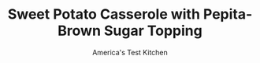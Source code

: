 ---
layout: ../../layouts/MarkdownPostLayout.astro
title: Sweet Potato Casserole with Pepita-Brown Sugar Topping
author: America's Test Kitchen
pubDate: 2023-03-15
description: "Sure, marshmallows have their place, but this Thanksgiving, we set out to make a casserole with a little more adult appeal."
image_url: https://res.cloudinary.com/hksqkdlah/image/upload/ar_1:1,c_fill,dpr_2.0,f_auto,fl_lossy.progressive.strip_profile,g_faces:auto,q_auto:low,w_344/10210_sfs-whippedsweetpotato-8
tags: ["Side Dishes","Cook's Extras"]
calories: 2250
protein: 4
carbohydrates: 42
fats: 
fiber: 5
ingredients: ["1/3 cup, pepitas","1/4 cup, packed brown sugar","3 pounds, sweet potatoes, peeled and cut into 1 1/2-inch pieces","4 tablespoons, unsalted butter, cut into 6 pieces","1/4 cup, heavy cream","1/2 teaspoon, grated orange zest plus 2 tablespoons juice","1 teaspoon, salt","1/2 teaspoon, ground cinnamon","1/4 teaspoon, pepper","1/8 teaspoon, cayenne pepper"]
serves: 8
time: "1¾ hours"
instructions: ["Adjust oven rack to middle position and heat oven to 400 degrees. Pulse pepitas and 3 tablespoons sugar in food processor until finely ground, about 15 pulses; set aside.","Lay two 24 by 12-inch sheets of heavy-duty aluminum foil perpendicular to each other inside rimmed baking sheet. Place sweet potatoes in center of foil and sprinkle with remaining 1 tablespoon sugar. Fold opposite sides of foil toward each other and crimp edges to seal tightly. Transfer baking sheet to oven and bake until sweet potatoes are tender, about 60 minutes. Remove baking sheet from oven and heat broiler.","Carefully open 1 end of foil pouch, taking care to avoid escaping steam, and pour potatoes and accumulated liquid into food processor. Add butter, cream, orange zest and juice, salt, cinnamon, pepper, and cayenne and process until smooth, 30 to 60 seconds, scraping down bowl as needed.","Transfer potato puree to 2-quart souffle dish and sprinkle evenly with reserved pepita-sugar mixture. Broil sweet potatoes until topping is lightly browned and bubbling, 2 to 4 minutes. Serve.","TO MAKE AHEAD: Processed potatoes can be refrigerated without topping for up to 2 days. To serve, cover dish with aluminum foil and bake on middle rack of 400-degree oven until hot throughout, 30 to 40 minutes. Remove foil, add pepita-sugar topping, and broil as directed in step 4."]
nutrition: ["639 mg Potassium","153 mg Phosphorus","70 mg Calcium","1 mg Iron","76 mg Magnesium","390 mg Sodium","11 g Fat","1 mg Niacin (B3)","3 g Monounsaturated","1 g Polyunsaturated","6 mg Vitamin C","25 mg Cholesterol","5 g Saturated","5 g Fiber","22 µg Folate (food)","14 g Sugars","4 µg Vitamin K","138 g Water","42 g Carbs","22 µg Folate equivalent (total)","4 g Protein","1286 µg Vitamin A","281 kcal Energy","6 g Sugars, added","2250 calories"]
notes: "Be sure to use a broiler-safe souffle dish."
---